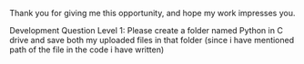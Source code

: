 Thank you for giving me this opportunity, and hope my work impresses you.

Development Question Level 1:
Please create a folder named Python in C drive and save both my uploaded files in that folder
(since i have mentioned path of the file in the code i have written)

